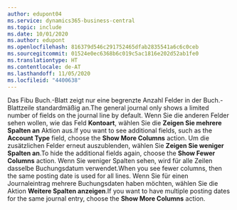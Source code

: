 ```yaml
---
author: edupont04
ms.service: dynamics365-business-central
ms.topic: include
ms.date: 10/01/2020
ms.author: edupont
ms.openlocfilehash: 816379d546c291752465dfab2835541a6c6c0ceb
ms.sourcegitcommit: 01524e0ec6368b6c019c5ac1816e202d52ab1fe0
ms.translationtype: HT
ms.contentlocale: de-AT
ms.lasthandoff: 11/05/2020
ms.locfileid: "4400638"
---
```

<span data-ttu-id="c421a-101">Das Fibu Buch.-Blatt zeigt nur eine begrenzte Anzahl Felder in der Buch.-Blattzeile standardmäßig an.</span><span class="sxs-lookup"><span data-stu-id="c421a-101">The general journal only shows a limited number of fields on the journal line by default.</span></span> <span data-ttu-id="c421a-102">Wenn Sie die anderen Felder sehen wollen, wie das Feld **Kontoart**, wählen Sie die **Zeigen Sie mehrere Spalten an** Aktion aus.</span><span class="sxs-lookup"><span data-stu-id="c421a-102">If you want to see additional fields, such as the **Account Type** field, choose the **Show More Columns** action.</span></span> <span data-ttu-id="c421a-103">Um die zusätzlichen Felder erneut auszublenden, wählen Sie **Zeigen Sie weniger Spalten an**.</span><span class="sxs-lookup"><span data-stu-id="c421a-103">To hide the additional fields again, choose the **Show Fewer Columns** action.</span></span> <span data-ttu-id="c421a-104">Wenn Sie weniger Spalten sehen, wird für alle Zeilen dasselbe Buchungsdatum verwendet.</span><span class="sxs-lookup"><span data-stu-id="c421a-104">When you see fewer columns, then the same posting date is used for all lines.</span></span> <span data-ttu-id="c421a-105">Wenn Sie für einen Journaleintrag mehrere Buchungsdaten haben möchten, wählen Sie die Aktion **Weitere Spalten anzeigen**.</span><span class="sxs-lookup"><span data-stu-id="c421a-105">If you want to have multiple posting dates for the same journal entry, choose the **Show More Columns** action.</span></span>
